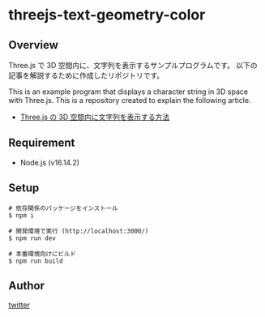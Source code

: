 # threejs-text-geometry-color

## Overview

Three.js で 3D 空間内に、文字列を表示するサンプルプログラムです。
以下の記事を解説するために作成したリポジトリです。

This is an example program that displays a character string in 3D space with Three.js.
This is a repository created to explain the following article.

- [Three.js の 3D 空間内に文字列を表示する方法](https://std9.jp/articles/01g1d4zwvssa4bwxpba4cgppsk/)

## Requirement

- Node.js (v16.14.2)

## Setup

```shell
# 依存関係のパッケージをインストール
$ npm i

# 開発環境で実行 (http://localhost:3000/)
$ npm run dev

# 本番環境向けにビルド
$ npm run build
```

## Author

[twitter](https://twitter.com/hikaru_firecamp)
